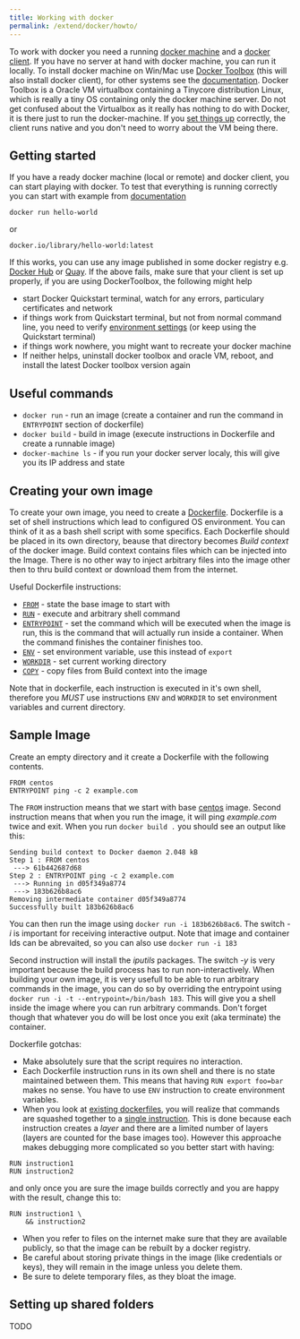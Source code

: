 ```yaml
---
title: Working with docker
permalink: /extend/docker/howto/
---
```


To work with docker you need a running [docker machine]() and a [docker client](). If you have no server at hand 
with docker machine, you can run it locally. To install docker machine on Win/Mac 
use [Docker Toolbox](https://www.docker.com/products/docker-toolbox) (this will also install docker client), for 
other systems see the [documentation](https://docs.docker.com/machine/install-machine/). 
Docker Toolbox is a Oracle VM virtualbox containing a Tinycore distribution Linux, which is really a tiny OS 
containing only the docker machine server. Do not get confused about the Virtualbox as it really has nothing 
to do with Docker, it is there just to run the docker-machine. If you [set things up](/extend/docker/sharing-files/) 
correctly, the client runs native and you don't need to worry about the VM being there.

## Getting started
If you have a ready docker machine (local or remote) and docker client, you can start playing with docker. 
To test that everything is running correctly you can start with example 
from [documentation](https://docs.docker.com/engine/userguide/containers/dockerizing/)

```
docker run hello-world
```

or

```
docker.io/library/hello-world:latest
```

If this works, you can use any image published in some docker 
registry e.g. [Docker Hub](https://hub.docker.com/) or [Quay](https://quay.io/).
If the above fails, make sure that your client is set up properly, if you are using DockerToolbox, the following might help
- start Docker Quickstart terminal, watch for any errors, particulary certificates and network
- if things work from Quickstart terminal, but not from normal command line, you need to verify [environment settings]() 
(or keep using the Quickstart terminal)
- if things work nowhere, you might want to recreate your docker machine
- If neither helps, uninstall docker toolbox and oracle VM, reboot, and install the latest Docker toolbox version again


## Useful commands
- `docker run` - run an image (create a container and run the command in `ENTRYPOINT` section of dockerfile)
- `docker build` - build in image (execute instructions in Dockerfile and create a runnable image)
- `docker-machine ls` - if you run your docker server localy, this will give you its IP address and state


## Creating your own image
To create your own image, you need to create a [Dockerfile](https://docs.docker.com/engine/reference/builder/). 
Dockerfile is a set of shell instructions which lead to configured OS environment. You can think of it as a 
bash shell script with some specifics. Each Dockerfile should be placed in its own directory, beause that directory 
becomes *Build context* of the docker image. Build context contains files which can be injected into the 
Image. There is no other way to inject arbitrary files into the image other then to thru build 
context or download them from the internet.

Useful Dockerfile instructions:
- [`FROM`](https://docs.docker.com/engine/reference/builder/#from) - state the base image to start with
- [`RUN`](https://docs.docker.com/engine/reference/builder/#run) - execute and arbitrary shell command
- [`ENTRYPOINT`](https://docs.docker.com/engine/reference/builder/#entrypoint) - set the command which 
will be executed when the image is run, this is the command that will actually run inside a container.
 When the command finishes the container finishes too.
- [`ENV`](https://docs.docker.com/engine/reference/builder/#env) - set environment variable, use this instead of `export`
- [`WORKDIR`](https://docs.docker.com/engine/reference/builder/#workdir) - set current working directory
- [`COPY`](https://docs.docker.com/engine/reference/builder/#copy) - copy files from Build context into the image

Note that in dockerfile, each instruction is executed in it's own shell, therefore you *MUST* use instructions
`ENV` and `WORKDIR` to set environment variables and current directory.

## Sample Image
Create an empty directory and it create a Dockerfile with the following contents.

```
FROM centos
ENTRYPOINT ping -c 2 example.com
```

The `FROM` instruction means that we start with base [centos](https://hub.docker.com/_/centos/) image. 
Second instruction means that when you run the image, it will ping _example.com_ twice and exit. 
When you run `docker build .` you should see an output like this:

```
Sending build context to Docker daemon 2.048 kB
Step 1 : FROM centos
 ---> 61b442687d68
Step 2 : ENTRYPOINT ping -c 2 example.com
 ---> Running in d05f349a8774
 ---> 183b626b8ac6
Removing intermediate container d05f349a8774
Successfully built 183b626b8ac6
```

You can then run the image using `docker run -i 183b626b8ac6`. The switch _-i_ is important for receiving interactive output. 
Note that image and container Ids can be abrevaited, so you can also use `docker run -i 183`

Second instruction will install the _iputils_ packages. The switch _-y_ is very important because the 
build process has to run non-interactively. When building your own image, it is very usefull to be able
 to run arbitrary commands in the image, you can do so by overriding the entrypoint using
`docker run -i -t --entrypoint=/bin/bash 183`. 
This will give you a shell inside the image where you can run arbitrary commands. Don't forget though that
 whatever you do will be lost once you exit (aka terminate) the container.


Dockerfile gotchas:
- Make absolutely sure that the script requires no interaction.
- Each Dockerfile instruction runs in its own shell and there is no state maintained between them. 
This means that having `RUN export foo=bar` makes no sense. You have to use `ENV` instruction to create environment variables.
- When you look at [existing dockerfiles](https://github.com/keboola/docker-base-python/blob/master/Dockerfile), 
you will realize that commands are squashed together 
to a [single instruction](https://github.com/keboola/docker-base-python/blob/master/Dockerfile#L30). This is 
done because each instruction creates a *layer* and there are a limited number of layers (layers are counted for the base 
images too). However this approache makes debugging more complicated so you better start with having:

```
RUN instruction1
RUN instruction2
```

and only once you are sure the image builds correctly and you are happy with the result, change this to:

```
RUN instruction1 \
	&& instruction2
```

- When you refer to files on the internet make sure that they are available publicly, so that the image can be 
rebuilt by a docker registry.
- Be careful about storing private things in the image (like credentials or keys), they will remain in 
the image unless you delete them.
- Be sure to delete temporary files, as they bloat the image.


## Setting up shared folders
TODO
